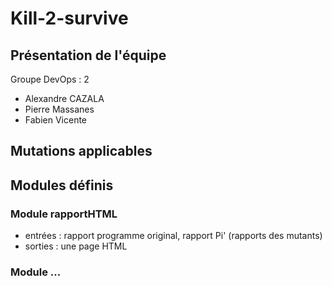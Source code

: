 # Kill-2-survive

## Présentation de l'équipe

Groupe DevOps : 2

- Alexandre CAZALA
- Pierre Massanes
- Fabien Vicente


## Mutations applicables


## Modules définis 

### Module rapportHTML 

- entrées : rapport programme original, rapport Pi' (rapports des mutants)
- sorties : une page HTML


### Module ...
